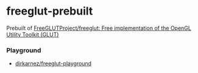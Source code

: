 freeglut-prebuilt
=================
Prebuilt of [FreeGLUTProject/freeglut: Free implementation of the OpenGL Utility Toolkit (GLUT)](https://github.com/FreeGLUTProject/freeglut)

### Playground
- [dirkarnez/freeglut-playground](https://github.com/dirkarnez/freeglut-playground)

